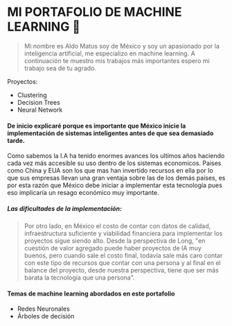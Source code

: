 # MI PORTAFOLIO DE MACHINE LEARNING 🧠
>Mi nombre es Aldo Matus soy de México y soy un apasionado por la inteligencia artificial, me especializo en machine learning. A continuación te muestro mis trabajos más importantes espero mi trabajo sea de tu agrado.

Proyectos:

- Clustering 
- Decision Trees
- Neural Network

#### De inicio explicaré porque es importante que México inicie la implementación  de sistemas inteligentes antes de que sea demasiado tarde.

Como sabemos la I.A ha tenido enormes avances los ultimos años haciendo cada vez más accesible su uso dentro de los sistemas economicos. Paises como China y EUA son los que mas han invertido recursos en ella por lo que sus empresas llevan una gran ventaja sobre las de los demás países, es por esta razón que México debe iniciar a implementar esta tecnología pues eso implicaría un resago económico muy importante.

##### Las dificultades de la implementación:
> Por otro lado, en México el costo de contar con datos de calidad, infraestructura suficiente y viabilidad financiera para implementar los proyectos sigue siendo alto. Desde la perspectiva de Long, "en cuestión de valor agregado puede haber proyectos de IA muy buenos, pero cuando sale el costo final, todavía sale más caro contar con este tipo de recursos que contar con una persona y al final en el balance del proyecto, desde nuestra perspectiva, tiene que ser más barata la tecnología que una persona".

#### Temas de machine learning abordados en este portafolio
* Redes Neuronales
* Árboles de decisión
